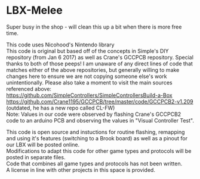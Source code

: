 # LBX-Melee
Super busy in the shop - will clean this up a bit when there is more free time.</p>

This code uses Nicohood's Nintendo library</br>
This code is original but based off of the concepts in Simple's DIY repository (from Jan 6 2017) as well as Crane's GCCPCB repository. Special thanks to both of those peeps! I am unaware of any direct lines of code that matches either of the above repositories, but generally willing to make changes here to ensure we are not copying someone else's work unintentionally. Please also take a moment to visit the main sources referenced above:</br>
https://github.com/SimpleControllers/SimpleControllersBuild-a-Box</br>
https://github.com/Crane1195/GCCPCB/tree/master/code/GCCPCB2-v1.209 (outdated, he has a new repo called CL-FW)</br>
Note: Values in our code were observed by flashing Crane's GCCPCB2 code to an arduino PCB and observing the values in "Visual Controller Test".</p>

This code is open source and instuctions for routine flashing, remapping and using it's features (switching to a Brook board) as well as a pinout for our LBX will be posted online.</br>
Modifications to adapt this code for other game types and protocols will be posted in separate files.</br>
Code that combines all game types and protocols has not been written.</br>
A license in line with other projects in this space is provided.</br>
